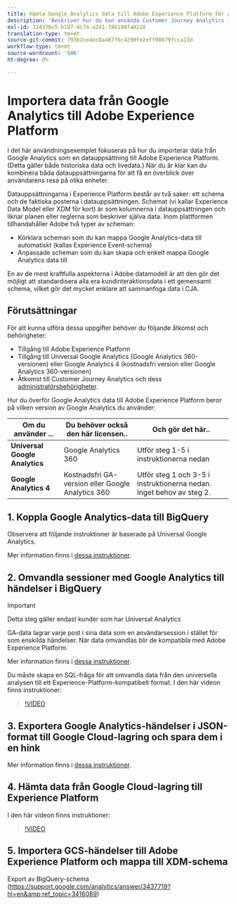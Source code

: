 ```yaml
---
title: Hämta Google Analytics data till Adobe Experience Platform för analys i Customer Journey Analytics (CJA)
description: 'Beskriver hur du kan använda Customer Journey Analytics (CJA) för att importera Google Analytics- och Firebase-data till Adobe Experience Platform. '
exl-id: 314378c5-b1d7-4c74-a241-786198fa0218
translation-type: tm+mt
source-git-commit: 793b2ce4ec8a487f6c4290fe2eff00879fcca13d
workflow-type: tm+mt
source-wordcount: '506'
ht-degree: 0%

---
```



# Importera data från Google Analytics till Adobe Experience Platform

I det här användningsexemplet fokuseras på hur du importerar data från Google Analytics som en datauppsättning till Adobe Experience Platform. (Detta gäller både historiska data och livedata.) När du är klar kan du kombinera båda datauppsättningarna för att få en överblick över användarens resa på olika enheter.

Datauppsättningarna i Experience Platform består av två saker: ett schema och de faktiska posterna i datauppsättningen. Schemat (vi kallar Experience Data Model eller XDM för kort) är som kolumnerna i datauppsättningen och liknar planen eller reglerna som beskriver själva data. Inom plattformen tillhandahåller Adobe två typer av scheman:

* Körklara scheman som du kan mappa Google Analytics-data till automatiskt (kallas Experience Event-schema)
* Anpassade scheman som du kan skapa och enkelt mappa Google Analytics data till

En av de mest kraftfulla aspekterna i Adobe datamodell är att den gör det möjligt att standardisera alla era kundinteraktionsdata i ett gemensamt schema, vilket gör det mycket enklare att sammanfoga data i CJA.

## Förutsättningar

För att kunna utföra dessa uppgifter behöver du följande åtkomst och behörigheter:

* Tillgång till Adobe Experience Platform
* Tillgång till Universal Google Analytics (Google Analytics 360-versionen) eller Google Analytics 4 (kostnadsfri version eller Google Analytics 360-versionen)
* Åtkomst till Customer Journey Analytics och dess [administratörsbehörigheter](https://experienceleague.adobe.com/docs/analytics-platform/using/cja-overview/cja-overview.html?lang=en#admin-access-permissions).

Hur du överför Google Analytics data till Adobe Experience Platform beror på vilken version av Google Analytics du använder:

| Om du använder ... | Du behöver också den här licensen.. | Och gör det här.. |
| --- | --- | --- |
| **Universal Google Analytics** | Google Analytics 360 | Utför steg 1-5 i instruktionerna nedan |
| **Google Analytics 4** | Kostnadsfri GA-version eller Google Analytics 360 | Utför steg 1 och 3-5 i instruktionerna nedan. Inget behov av steg 2. |

## 1. Koppla Google Analytics-data till BigQuery

Observera att följande instruktioner är baserade på Universal Google Analytics.

Mer information finns i [dessa instruktioner](https://support.google.com/analytics/answer/3416092?hl=en).

## 2. Omvandla sessioner med Google Analytics till händelser i BigQuery

>[!IMPORTANT]
>
>Detta steg gäller endast kunder som har Universal Analytics

GA-data lagrar varje post i sina data som en användarsession i stället för som enskilda händelser. När data omvandlas blir de kompatibla med Adobe Experience Platform.

Mer information finns i [dessa instruktioner](https://support.google.com/analytics/answer/3437618?hl=en).

Du måste skapa en SQL-fråga för att omvandla data från den universella analysen till ett Experience-Platform-kompatibelt format. I den här videon finns instruktioner:

>[!VIDEO](https://video.tv.adobe.com/v/332634)

## 3. Exportera Google Analytics-händelser i JSON-format till Google Cloud-lagring och spara dem i en hink

Mer information finns i [dessa instruktioner](https://support.google.com/analytics/answer/3437719?hl=en&amp;ref_topic=3416089).

## 4. Hämta data från Google Cloud-lagring till Experience Platform

I den här videon finns instruktioner:

>[!VIDEO](https://video.tv.adobe.com/v/332641)

## 5. Importera GCS-händelser till Adobe Experience Platform och mappa till XDM-schema

Export av BigQuery-schema (https://support.google.com/analytics/answer/3437719?hl=en&amp;ref_topic=3416089)
